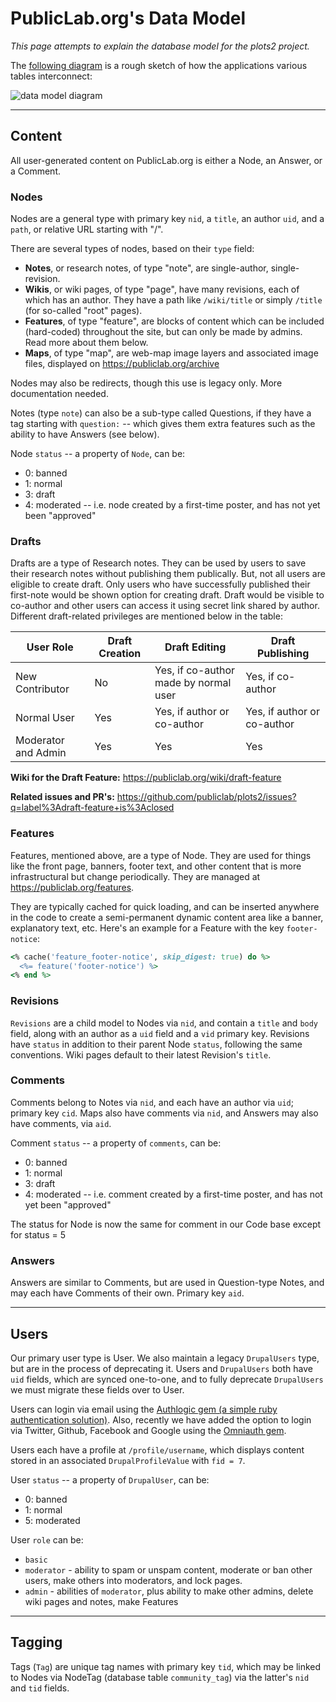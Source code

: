 PublicLab.org's Data Model
======

_This page attempts to explain the database model for the plots2 project._

The [following diagram](https://docs.google.com/presentation/d/1aquQKyih8vvtD7U-AI0NlbAcgT-BVu9G8hloYg-c-QI/edit#slide=id.p) is a rough sketch of how the applications various tables interconnect:

![data model diagram](https://publiclab.org/system/images/photos/000/021/061/original/diagram.png)

****

## Content

All user-generated content on PublicLab.org is either a Node, an Answer, or a Comment.

### Nodes

Nodes are a general type with primary key `nid`, a `title`, an author `uid`, and a `path`, or relative URL starting with "/".

There are several types of nodes, based on their `type` field:

* **Notes**, or research notes, of type "note", are single-author, single-revision.
* **Wikis**, or wiki pages, of type "page", have many revisions, each of which has an author. They have a path like `/wiki/title` or simply `/title` (for so-called "root" pages).
* **Features**, of type "feature", are blocks of content which can be included (hard-coded) throughout the site, but can only be made by admins. Read more about them below.
* **Maps**, of type "map", are web-map image layers and associated image files, displayed on https://publiclab.org/archive

Nodes may also be redirects, though this use is legacy only. More documentation needed.

Notes (type `note`) can also be a sub-type called Questions, if they have a tag starting with `question:` -- which gives them extra features such as the ability to have Answers (see below).

Node `status` -- a property of `Node`, can be:

* 0: banned
* 1: normal
* 3: draft
* 4: moderated -- i.e. node created by a first-time poster, and has not yet been "approved"

### Drafts

Drafts are a type of Research notes. They can be used by users to save their research notes without publishing them publically. But, not all users are eligible to create draft.
Only users who have successfully published their first-note would be shown option for creating draft. Draft would be visible to co-author and other users can access it using secret link
shared by author. Different draft-related privileges are mentioned below in the table:

| User Role | Draft Creation | Draft Editing | Draft Publishing |
| ------------ |--------------------|-------------------|-----------------------|
| New Contributor | No | Yes, if co-author made by normal user | Yes, if co-author |
| Normal User | Yes | Yes, if author or co-author | Yes, if author or co-author |
| Moderator and Admin | Yes | Yes | Yes | 

**Wiki for the Draft Feature:** https://publiclab.org/wiki/draft-feature

**Related issues and PR's:** https://github.com/publiclab/plots2/issues?q=label%3Adraft-feature+is%3Aclosed

### Features

Features, mentioned above, are a type of Node. They are used for things like the front page, banners, footer text, and other content that is more infrastructural but change periodically. They are managed at https://publiclab.org/features.

They are typically cached for quick loading, and can be inserted anywhere in the code to create a semi-permanent dynamic content area like a banner, explanatory text, etc. Here's an example for a Feature with the key `footer-notice`:

```ruby
<% cache('feature_footer-notice', skip_digest: true) do %>
  <%= feature('footer-notice') %>
<% end %>
```


### Revisions

`Revisions` are a child model to Nodes via `nid`, and contain a `title` and `body` field, along with an author as a `uid` field and a `vid` primary key. Revisions have `status` in addition to their parent Node `status`, following the same conventions. Wiki pages default to their latest Revision's `title`.

### Comments

Comments belong to Notes via `nid`, and each have an author via `uid`; primary key `cid`. Maps also have comments via `nid`, and Answers may also have comments, via `aid`.

Comment `status` -- a property of `comments`, can be:

* 0: banned
* 1: normal
* 3: draft
* 4: moderated -- i.e. comment created by a first-time poster, and has not yet been "approved"

The status for Node is now the same for comment in our Code base except for status = 5

### Answers

Answers are similar to Comments, but are used in Question-type Notes, and may each have Comments of their own. Primary key `aid`.

****

## Users

Our primary user type is User. We also maintain a legacy `DrupalUsers` type, but are in the process of deprecating it. Users and `DrupalUsers` both have `uid` fields, which are synced one-to-one, and to fully deprecate `DrupalUsers` we must migrate these fields over to User.

Users can login via email using the [Authlogic gem (a simple ruby authentication
solution)](https://github.com/binarylogic/authlogic). Also, recently we have added the option to login via Twitter, Github, Facebook and Google using the
[Omniauth gem](https://github.com/publiclab/plots2/blob/master/doc/Omniauth.md).

Users each have a profile at `/profile/username`, which displays content stored in an associated `DrupalProfileValue` with `fid = 7`.

User `status` -- a property of `DrupalUser`, can be:

* 0: banned
* 1: normal
* 5: moderated

User `role` can be:

* `basic`
* `moderator` - ability to spam or unspam content, moderate or ban other users, make others into moderators, and lock pages.
* `admin` - abilities of `moderator`, plus ability to make other admins, delete wiki pages and notes, make Features

****

## Tagging

Tags (`Tag`) are unique tag names with primary key `tid`, which may be linked to Nodes via NodeTag (database table `community_tag`) via the latter's `nid` and `tid` fields.
